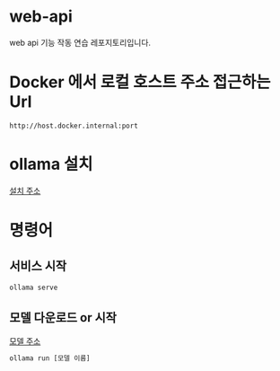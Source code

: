 # web-api

web api 기능 작동 연습 레포지토리입니다.

# Docker 에서 로컬 호스트 주소 접근하는 Url

```
http://host.docker.internal:port
```

# ollama 설치

[설치 주소](https://ollama.ai/download)

# 명령어

## 서비스 시작

```sh
ollama serve
```

## 모델 다운로드 or 시작

[모델 주소](https://ollama.ai/library)

```sh
ollama run [모델 이름]
```
